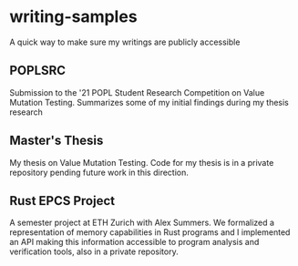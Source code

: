# writing-samples

A quick way to make sure my writings are publicly accessible

## POPLSRC

Submission to the '21 POPL Student Research Competition on Value Mutation Testing. Summarizes some of my initial findings during my thesis research

## Master's Thesis

My thesis on Value Mutation Testing. Code for my thesis is in a private repository pending future work in this direction.

## Rust EPCS Project

A semester project at ETH Zurich with Alex Summers. We formalized a representation of memory capabilities in Rust programs and I implemented an API making this information accessible to program analysis and verification tools, also in a private repository.
